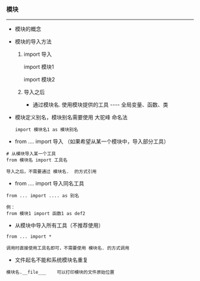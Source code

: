 ### 模块

----

* 模块的概念


* 模块的导入方法

  1. import 导入

     import 模块1

     import 模块2

  2. 导入之后
     * 通过模块名. 使用模块提供的工具 ---- 全局变量、函数、类

* 模块定义别名，模块别名需要使用 大驼峰 命名法

  ```
  import 模块名1 as 模块别名
  ```

* from .... import 导入 （如果希望从某一个模块中，导入部分工具）

```
# 从模块导入某一个工具
from 模块名 import 工具名

导入之后，不需要通过 模块名.  的方式引用
```



* from .... import 导入同名工具

```
from ... import .... as 别名 

例：
from 模块1 import 函数1 as def2
```

* 从模块中导入所有工具（不推荐使用）

```
from ... import *

调用时直接使用工具名即可，不需要使用 模块名. 的方式调用
```

* 文件起名不能和系统模块名重复

```
模块名.__file___    可以打印模块的文件原始位置
```


